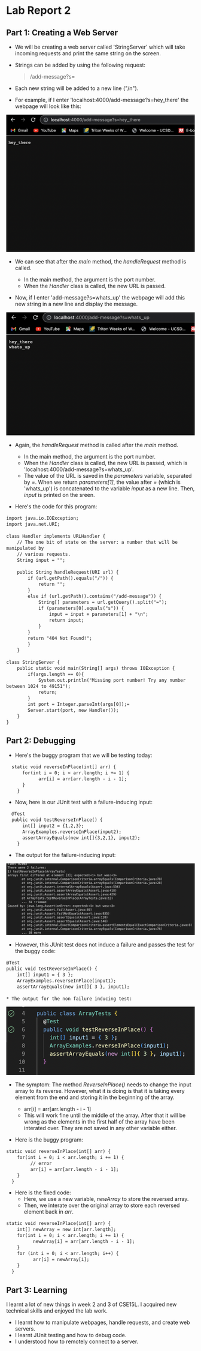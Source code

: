 # Lab Report 2
## Part 1: Creating a Web Server
* We will be creating a web server called 'StringServer' which will take incoming requests and print the same string on the screen.
* Strings can be added by using the following request:

  > /add-message?s=<string> 

* Each new string will be added to a new line ("/n").
* For example, if I enter 'localhost:4000/add-message?s=hey_there' the webpage will look like this:  

![Image](ss2.png)

* We can see that after the _main_ method, the _handleRequest_ method is called.
  * In the main method, the argument is the port number.
  * When the _Handler_ class is called, the new URL is passed.

* Now, if I enter 'add-message?s=whats_up' the webpage will add this new string in a new line and display the message.

![Image](ss3.png)
* Again, the _handleRequest_ method is called after the _main_ method.
  * In the main method, the argument is the port number.
  * When the _Handler_ class is called, the new URL is passed, which is 'localhost:4000/add-message?s=whats_up'.
  * The value of the URL is saved in the _parameters_ variable, separated by _=_. When we return _parameters[1]_, the value after _=_ (which is 'whats_up') is concatenated to the variable _input_ as a new line. Then, _input_ is printed on the sreen.

* Here's the code for this program:
  
```
import java.io.IOException;
import java.net.URI;

class Handler implements URLHandler {
    // The one bit of state on the server: a number that will be manipulated by
    // various requests.
    String input = "";

    public String handleRequest(URI url) {
        if (url.getPath().equals("/")) {
            return "";
        }
        else if (url.getPath().contains("/add-message")) {
            String[] parameters = url.getQuery().split("=");
            if (parameters[0].equals("s")) {
                input = input + parameters[1] + "\n";
                return input;
            }
        }
        return "404 Not Found!";
        }
    }

class StringServer {
    public static void main(String[] args) throws IOException {
        if(args.length == 0){
            System.out.println("Missing port number! Try any number between 1024 to 49151");
            return;
        }
        int port = Integer.parseInt(args[0]);=
        Server.start(port, new Handler());
    }
}
```

## Part 2: Debugging
- Here's the buggy program that we will be testing today:
 
```
  static void reverseInPlace(int[] arr) {
      for(int i = 0; i < arr.length; i += 1) {
            arr[i] = arr[arr.length - i - 1];
      }
    }
```
                                  
- Now, here is our JUnit test with a failure-inducing input:

```
  @Test 
  public void testReverseInPlace() {
      int[] input2 = {1,2,3};
      ArrayExamples.reverseInPlace(input2);
      assertArrayEquals(new int[]{3,2,1}, input2);
    }
```

- The output for the failure-inducing input:
        

![Image](testerror.png)

* However, this JUnit test does not induce a failure and passes the test for the buggy code:
                                
```
@Test 
public void testReverseInPlace() {
    int[] input1 = { 3 };
    ArrayExamples.reverseInPlace(input1);
    assertArrayEquals(new int[]{ 3 }, input1);

* The output for the non failure inducing test:                                  
```

![Image](testpass.png)                                  

* The symptom: The method _ReverseInPlace()_ needs to change the input array to its reverse. However, what it is doing is that it is taking every element from the end and storing it in the beginning of the array.
  * arr[i] = arr[arr.length - i - 1]
  * This will work fine until the middle of the array. After that it will be wrong as the elements in the first half of the array have been interated over. They are not saved in any other variable either.
                                 
* Here is the buggy program:
 
```
static void reverseInPlace(int[] arr) {
    for(int i = 0; i < arr.length; i += 1) {
         // error
         arr[i] = arr[arr.length - i - 1];
    }
  }
``` 

- Here is the fixed code:
  - Here, we use a new variable, _newArray_ to store the reversed array.
  - Then, we interate over the original array to store each reversed element back in _arr_.                                        
                                  
```
static void reverseInPlace(int[] arr) {
    int[] newArray = new int[arr.length];
    for(int i = 0; i < arr.length; i += 1) {
          newArray[i] = arr[arr.length - i - 1];
    }
    for (int i = 0; i < arr.length; i++) {
          arr[i] = newArray[i];
    }
  }
```                                 
                                   
## Part 3: Learning
 I learnt a lot of new things in week 2 and 3 of CSE15L. I acquired new technical skills and enjoyed the lab work.
  * I learnt how to manipulate webpages, handle requests, and create web servers.
  * I learnt JUnit testing and how to debug code.
  * I understood how to remotely connect to a server.                                
